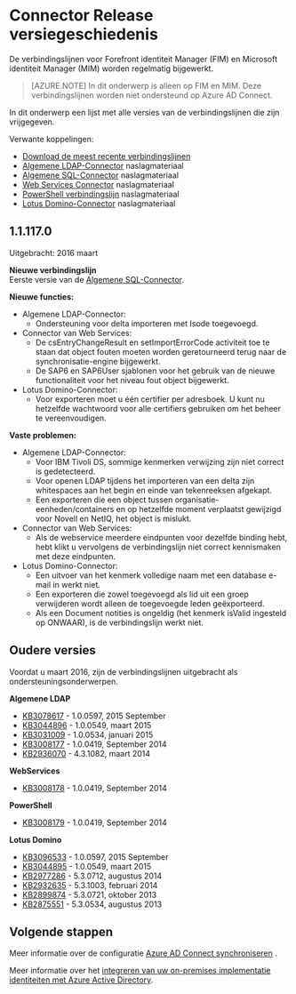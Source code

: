 <properties
   pageTitle="Connector Release versiegeschiedenis | Microsoft Azure"
   description="In dit onderwerp ziet alle versies van de verbindingslijnen voor Forefront identiteit Manager (FIM) en Microsoft identiteit Manager (MIM)"
   services="active-directory"
   documentationCenter=""
   authors="AndKjell"
   manager="femila"
   editor=""/>

<tags
   ms.service="active-directory"
   ms.devlang="na"
   ms.topic="article"
   ms.tgt_pltfrm="na"
   ms.workload="identity"
   ms.date="08/17/2016"
   ms.author="billmath"/>

# <a name="connector-version-release-history"></a>Connector Release versiegeschiedenis
De verbindingslijnen voor Forefront identiteit Manager (FIM) en Microsoft identiteit Manager (MIM) worden regelmatig bijgewerkt.

>[AZURE.NOTE]
In dit onderwerp is alleen op FIM en MIM. Deze verbindingslijnen worden niet ondersteund op Azure AD Connect.

In dit onderwerp een lijst met alle versies van de verbindingslijnen die zijn vrijgegeven.

Verwante koppelingen:

- [Download de meest recente verbindingslijnen](http://go.microsoft.com/fwlink/?LinkId=717495)
- [Algemene LDAP-Connector](active-directory-aadconnectsync-connector-genericldap.md) naslagmateriaal
- [Algemene SQL-Connector](active-directory-aadconnectsync-connector-genericsql.md) naslagmateriaal
- [Web Services Connector](http://go.microsoft.com/fwlink/?LinkID=226245) naslagmateriaal
- [PowerShell verbindingslijn](active-directory-aadconnectsync-connector-powershell.md) naslagmateriaal
- [Lotus Domino-Connector](active-directory-aadconnectsync-connector-domino.md) naslagmateriaal

## <a name="111170"></a>1.1.117.0
Uitgebracht: 2016 maart

**Nieuwe verbindingslijn**  
Eerste versie van de [Algemene SQL-Connector](active-directory-aadconnectsync-connector-genericsql.md).

**Nieuwe functies:**

- Algemene LDAP-Connector:
    - Ondersteuning voor delta importeren met Isode toegevoegd.
- Connector van Web Services:
    - De csEntryChangeResult en setImportErrorCode activiteit toe te staan dat object fouten moeten worden geretourneerd terug naar de synchronisatie-engine bijgewerkt.
    - De SAP6 en SAP6User sjablonen voor het gebruik van de nieuwe functionaliteit voor het niveau fout object bijgewerkt.
- Lotus Domino-Connector:
    - Voor exporteren moet u één certifier per adresboek. U kunt nu hetzelfde wachtwoord voor alle certifiers gebruiken om het beheer te vereenvoudigen.

**Vaste problemen:**

- Algemene LDAP-Connector:
    - Voor IBM Tivoli DS, sommige kenmerken verwijzing zijn niet correct is gedetecteerd.
    - Voor openen LDAP tijdens het importeren van een delta zijn whitespaces aan het begin en einde van tekenreeksen afgekapt.
    - Een exporteren die een object tussen organisatie-eenheden/containers en op hetzelfde moment verplaatst gewijzigd voor Novell en NetIQ, het object is mislukt.
- Connector van Web Services:
    - Als de webservice meerdere eindpunten voor dezelfde binding hebt, hebt klikt u vervolgens de verbindingslijn niet correct kennismaken met deze eindpunten.
- Lotus Domino-Connector:
    - Een uitvoer van het kenmerk volledige naam met een database e-mail in werkt niet.
    - Een exporteren die zowel toegevoegd als lid uit een groep verwijderen wordt alleen de toegevoegde leden geëxporteerd.
    - Als een Document notities is ongeldig (het kenmerk isValid ingesteld op ONWAAR), is de verbindingslijn werkt niet.

## <a name="older-releases"></a>Oudere versies
Voordat u maart 2016, zijn de verbindingslijnen uitgebracht als ondersteuningsonderwerpen.

**Algemene LDAP**

- [KB3078617](https://support.microsoft.com/kb/3078617) - 1.0.0597, 2015 September
- [KB3044896](https://support.microsoft.com/kb/3044896) - 1.0.0549, maart 2015
- [KB3031009](https://support.microsoft.com/kb/3031009) - 1.0.0534, januari 2015
- [KB3008177](https://support.microsoft.com/kb/3008177) - 1.0.0419, September 2014
- [KB2936070](https://support.microsoft.com/kb/2936070) - 4.3.1082, maart 2014

**WebServices**

- [KB3008178](https://support.microsoft.com/kb/3008178) - 1.0.0419, September 2014

**PowerShell**

- [KB3008179](https://support.microsoft.com/kb/3008179) - 1.0.0419, September 2014

**Lotus Domino**

- [KB3096533](https://support.microsoft.com/kb/3096533) - 1.0.0597, 2015 September
- [KB3044895](https://support.microsoft.com/kb/3044895) - 1.0.0549, maart 2015
- [KB2977286](https://support.microsoft.com/kb/2977286) - 5.3.0712, augustus 2014
- [KB2932635](https://support.microsoft.com/kb/2932635) - 5.3.1003, februari 2014  
- [KB2899874](https://support.microsoft.com/kb/2899874) - 5.3.0721, oktober 2013
- [KB2875551](https://support.microsoft.com/kb/2875551) - 5.3.0534, augustus 2013

## <a name="next-steps"></a>Volgende stappen
Meer informatie over de configuratie [Azure AD Connect synchroniseren](active-directory-aadconnectsync-whatis.md) .

Meer informatie over het [integreren van uw on-premises implementatie identiteiten met Azure Active Directory](active-directory-aadconnect.md).
